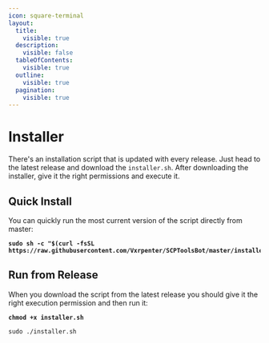 ```yaml
---
icon: square-terminal
layout:
  title:
    visible: true
  description:
    visible: false
  tableOfContents:
    visible: true
  outline:
    visible: true
  pagination:
    visible: true
---
```


# Installer

There's an installation script that is updated with every release. Just head to the latest release and download the `installer.sh`. After downloading the installer, give it the right permissions and execute it.

## Quick Install

You can quickly run the most current version of the script directly from master:

<pre class="language-sh"><code class="lang-sh"><strong>sudo sh -c "$(curl -fsSL https://raw.githubusercontent.com/Vxrpenter/SCPToolsBot/master/installer.sh)"
</strong></code></pre>

## Run from Release

When you download the script from the latest release you should give it the right execution permission and then run it:

<pre class="language-sh"><code class="lang-sh"><strong>chmod +x installer.sh
</strong>
sudo ./installer.sh
</code></pre>

